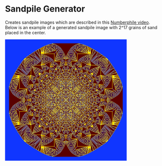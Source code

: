 # Sandpile Generator
Creates sandpile images which are described in this [Numberphile video](https://www.youtube.com/watch?v=1MtEUErz7Gg&t=701s). Below is an example of a generated sandpile image with 2^17 grains of sand placed in the center.


![GitHub Logo](/sandpile.bmp)
